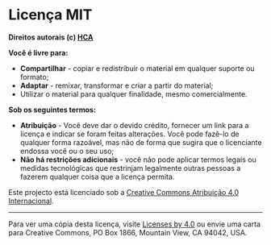 # Licença MIT

**Direitos autorais (c) <a href="https://github.com/hcadeveloper" target="_blank">HCA</a>**

**Você é livre para:**

- **Compartilhar** - copiar e redistribuir o material em qualquer suporte ou formato;
- **Adaptar** - remixar, transformar e criar a partir do material;
- Utilizar o material para qualquer finalidade, mesmo comercialmente.

**Sob os seguintes termos:**

- **Atribuição** - Você deve dar o devido crédito, fornecer um link para a licença e indicar se foram feitas alterações. Você pode fazê-lo de qualquer forma razoável, mas não de forma que sugira que o licenciante endossa você ou o seu uso;
- **Não há restrições adicionais** - você não pode aplicar termos legais ou medidas tecnológicas que restrinjam legalmente outras pessoas a fazerem qualquer coisa que a licença permita.

Este projecto está licenciado sob a [Creative Commons Atribuição 4.0 Internacional](https://creativecommons.org/).

<hr>

Para ver uma cópia desta licença, visite [Licenses by 4.0](http://creativecommons.org/licenses/by/4.0/) ou envie uma carta para
Creative Commons, PO Box 1866, Mountain View, CA 94042, USA.
